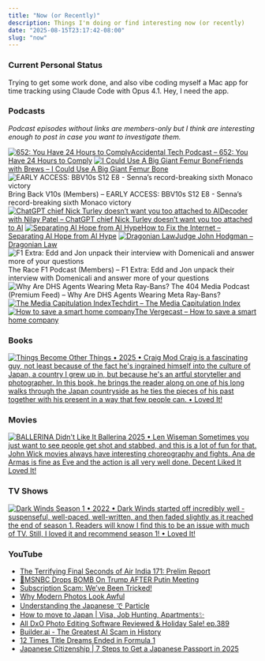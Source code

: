 ```yaml
---
title: "Now (or Recently)"
description: Things I'm doing or find interesting now (or recently)
date: "2025-08-15T23:17:42-08:00"
slug: "now"
---
```


### Current Personal Status

Trying to get some work done, and also vibe coding myself a Mac app for time tracking using Claude Code with Opus 4.1. Hey, I need the app.

### Podcasts

*Podcast episodes without links are members-only but I think are interesting enough to post in case you want to investigate them.*
<div class="podcast-episodes">

[![652: You Have 24 Hours to Comply](../../assets/images/oc_artwork/5585875696070845-4d70564a-1d1c-48a9-958c-cde216d4bf51.png)](https://atp.fm/652)[Accidental Tech Podcast – 652: You Have 24 Hours to Comply](https://atp.fm/652)
[![I Could Use A Big Giant Femur Bone](../../assets/images/oc_artwork/4312414403404148-5bbf1cfa-ace0-4998-83d7-237c5125c1ee.png)](https://overcast.fm/+9SHjijoXQ)[Friends with Brews – I Could Use A Big Giant Femur Bone](https://overcast.fm/+9SHjijoXQ)
![EARLY ACCESS: BBV10s S12 E8 - Senna’s record-breaking sixth Monaco victory](../../assets/images/oc_artwork/5523679636457271-a43a26c5-f195-4e60-bc88-6acfd8694acf.png) Bring Back V10s (Members) – EARLY ACCESS: BBV10s S12 E8 - Senna’s record-breaking sixth Monaco victory
[![ChatGPT chief Nick Turley doesn’t want you too attached to AI](../../assets/images/oc_artwork/1138505260349057-ed5cdb4b-9220-4d22-8823-a2d8dbdc5968.png)](https://overcast.fm/+QLdumeNoE)[Decoder with Nilay Patel – ChatGPT chief Nick Turley doesn’t want you too attached to AI](https://overcast.fm/+QLdumeNoE)
[![Separating AI Hope from AI Hype](../../assets/images/oc_artwork/3732094163635607-46de7438-3f77-4602-98f8-4e9ad6ecf0cf.png)](https://overcast.fm/+1CUeLkTZc)[How to Fix the Internet – Separating AI Hope from AI Hype](https://overcast.fm/+1CUeLkTZc)
[![Dragonian Law](../../assets/images/oc_artwork/1698966401025164-175c18ca-d50f-4136-990e-833c891e86db.png)](https://overcast.fm/+YJM3DRhIw)[Judge John Hodgman – Dragonian Law](https://overcast.fm/+YJM3DRhIw)
![F1 Extra: Edd and Jon unpack their interview with Domenicali and answer more of your questions](../../assets/images/oc_artwork/5523677228018866-e6d7fafb-8ade-4007-a103-5bfa6134a834.png) The Race F1 Podcast (Members) – F1 Extra: Edd and Jon unpack their interview with Domenicali and answer more of your questions
![Why Are DHS Agents Wearing Meta Ray-Bans?](../../assets/images/oc_artwork/5121672158539101-62b1f8be-7861-426b-868e-535d8b8de26c.png) The 404 Media Podcast (Premium Feed) – Why Are DHS Agents Wearing Meta Ray-Bans?
[![The Media Capitulation Index](../../assets/images/oc_artwork/266500341596012-da59e67f-1f75-4dc6-982a-4f5928aa55a3.png)](https://overcast.fm/+DyYXIxf2w)[Techdirt – The Media Capitulation Index](https://overcast.fm/+DyYXIxf2w)
[![How to save a smart home company](../../assets/images/oc_artwork/1141115083862799-d8f38e5f-4bd4-481d-adbb-bc3948ac5f9a.png)](https://overcast.fm/+QN1o84sw8)[The Vergecast – How to save a smart home company](https://overcast.fm/+QN1o84sw8)

</div>

### Books

[<span hidden>Things Become Other Things • 2025 • Craig Mod Craig is a fascinating guy, not least because of the fact he's ingrained himself into the culture of Japan, a country I grew up in, but because he's an artful storyteller and photographer. In this book, he brings the reader along on one of his long walks through the Japan countryside as he ties the pieces of his past together with his present in a way that few people can. • Loved It!</span>
![Things Become Other Things • 2025 • Craig Mod Craig is a fascinating guy, not least because of the fact he's ingrained himself into the culture of Japan, a country I grew up in, but because he's an artful storyteller and photographer. In this book, he brings the reader along on one of his long walks through the Japan countryside as he ties the pieces of his past together with his present in a way that few people can. • Loved It!](../../assets/images/posts/png-image43aeb2d0160-review-c7853685-8e59-44d3-a5c3-8972cd1ce8ca.png)](/images/posts/png-image43aeb2d0160-review-c7853685-8e59-44d3-a5c3-8972cd1ce8ca.jpg)

### Movies

[<span hidden>Ballerina • 2025 • Len Wiseman • Sometimes you just want to see people get shot and stabbed, and this is a lot of fun for that. John Wick movies always have interesting choreography and fights. Ana de Armas is fine as Eve and the action is all very well done. • Loved It!</span>
![BALLERINA Didn't Like It Ballerina 2025 • Len Wiseman Sometimes you just want to see people get shot and stabbed, and this is a lot of fun for that. John Wick movies always have interesting choreography and fights. Ana de Armas is fine as Eve and the action is all very well done. Decent Liked It Loved It!](../../assets/images/posts/PngImage4A7CA53B7C0-review-a5e3466d-ac29-4207-a480-7dd4a72f8beb.png)](/images/posts/PngImage4A7CA53B7C0-review-a5e3466d-ac29-4207-a480-7dd4a72f8beb.jpg)

### TV Shows

[<span hidden>Dark Winds Season 1 • 2022 • Dark Winds started off incredibly well - suspenseful, well-paced, well-written, and then faded slightly as it reached the end of season 1. Readers will know I find this to be an issue with much of TV. Still, I loved it and recommend season 1! • Loved It!</span>
![Dark Winds Season 1 • 2022 • Dark Winds started off incredibly well - suspenseful, well-paced, well-written, and then faded slightly as it reached the end of season 1. Readers will know I find this to be an issue with much of TV. Still, I loved it and recommend season 1! • Loved It!](../../assets/images/posts/png-image4e3784f0b70-review-f8dcca30-8b1e-4f3d-9932-c57667120ec4.png)](/images/posts/png-image4e3784f0b70-review-f8dcca30-8b1e-4f3d-9932-c57667120ec4.jpg)

### YouTube

- [The Terrifying Final Seconds of Air India 171: Prelim Report](https://www.youtube.com/watch?v=L2Fg4tSyCFE)
- [🚨MSNBC Drops BOMB On Trump AFTER Putin Meeting](https://www.youtube.com/watch?v=Zjxbu0uPERI)
- [Subscription Scam: We’ve Been Tricked!](https://www.youtube.com/watch?v=7ARTSXfLIaU)
- [Why Modern Photos Look Awful](https://www.youtube.com/watch?v=JLoVbv1pfew)
- [Understanding the Japanese で Particle](https://www.youtube.com/watch?v=a4Ia0ha5l7Q)
- [How to move to Japan | Visa, Job Hunting, Apartments✨](https://www.youtube.com/watch?v=DhxJeWJDf8A)
- [All DxO Photo Editing Software Reviewed & Holiday Sale! ep.389](https://www.youtube.com/watch?v=ybwdKKfDwm8)
- [Builder.ai - The Greatest AI Scam in History](https://www.youtube.com/watch?v=TuAsFCcvWPg)
- [12 Times Title Dreams Ended in Formula 1](https://www.youtube.com/watch?v=efNVXzDupls)
- [Japanese Citizenship | 7 Steps to Get a Japanese Passport in 2025](https://www.youtube.com/watch?v=68J0QAsIuio)

